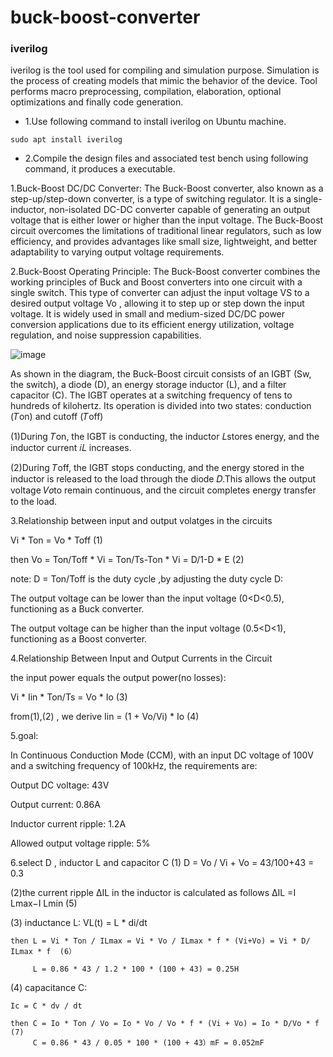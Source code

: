 # buck-boost-converter

### iverilog

iverilog is the tool used for compiling and simulation purpose. Simulation is the process of creating models that mimic the behavior of the device. Tool performs macro preprocessing, compilation, elaboration, optional optimizations and finally code generation.

* 1.Use following command to install iverilog on Ubuntu machine.

```
sudo apt install iverilog
```

* 2.Compile the design files and associated test bench using following command, it produces a executable.

1.Buck-Boost DC/DC Converter:
The Buck-Boost converter, also known as a step-up/step-down converter, is a type of switching regulator. It is a single-inductor, non-isolated DC-DC converter capable of generating an output voltage that is either lower or higher than the input voltage. The Buck-Boost circuit overcomes the limitations of traditional linear regulators, such as low efficiency, and provides advantages like small size, lightweight, and better adaptability to varying output voltage requirements.





2.Buck-Boost Operating Principle:
The Buck-Boost converter combines the working principles of Buck and Boost converters into one circuit with a single switch. This type of converter can adjust the input voltage VS to a desired output voltage Vo , allowing it to step up or step down the input voltage. It is widely used in small and medium-sized DC/DC power conversion applications due to its efficient energy utilization, voltage regulation, and noise suppression capabilities.




![image](https://github.com/user-attachments/assets/2fc16abf-201f-4104-99cf-c8f2227b3c10)




As shown in the diagram, the Buck-Boost circuit consists of an IGBT (Sw, the switch), a diode (D), an energy storage inductor (L), and a filter capacitor (C). The IGBT operates at a switching frequency of tens to hundreds of kilohertz. Its operation is divided into two states: conduction (𝑇on) and cutoff (𝑇off)

(1)During 𝑇on, the IGBT is conducting, the inductor 𝐿stores energy, and the inductor current 𝑖𝐿 increases.

(2)During 𝑇off, the IGBT stops conducting, and the energy stored in the inductor is released to the load through the diode 𝐷.This allows the output voltage 𝑉𝑜to remain continuous, and the circuit completes energy transfer to the load.




3.Relationship between input and output volatges in the circuits

  Vi * Ton = Vo * Toff (1)
  
  then Vo =  Ton/Toff * Vi = Ton/Ts-Ton * Vi = D/1-D * E (2)


  
note: D = Ton/Toff is the duty cycle ,by adjusting the duty cycle D:

The output voltage can be lower than the input voltage (0<D<0.5), functioning as a Buck converter.

The output voltage can be higher than the input voltage (0.5<D<1), functioning as a Boost converter.




4.Relationship Between Input and Output Currents in the Circuit


the input power equals the output power(no losses):
 
  
  Vi * Iin * Ton/Ts = Vo * Io  (3)
  
  from(1),(2) , we derive Iin = (1 + Vo/Vi) * Io   (4)







5.goal:


In Continuous Conduction Mode (CCM), with an input DC voltage of 100V and a switching frequency of 100kHz, the requirements are:

Output DC voltage: 43V

Output current: 0.86A

Inductor current ripple: 1.2A

Allowed output voltage ripple: 5%





6.select D , inductor L and capacitor C
(1) D = Vo / Vi + Vo = 43/100+43 = 0.3  



(2)the current ripple  ΔIL in the inductor is calculated as follows
      ΔIL =I Lmax−I Lmin       (5)


(3) inductance L:
    VL(t) = L * di/dt 
    
    then L = Vi * Ton / ILmax = Vi * Vo / ILmax * f * (Vi+Vo) = Vi * D/ ILmax * f  (6）

         L = 0.86 * 43 / 1.2 * 100 * (100 + 43) = 0.25H
    
    
(4) capacitance C:

    Ic = C * dv / dt 

    then C = Io * Ton / Vo = Io * Vo / Vo * f * (Vi + Vo) = Io * D/Vo * f   (7)       
         C = 0.86 * 43 / 0.05 * 100 * (100 + 43）mF = 0.052mF
